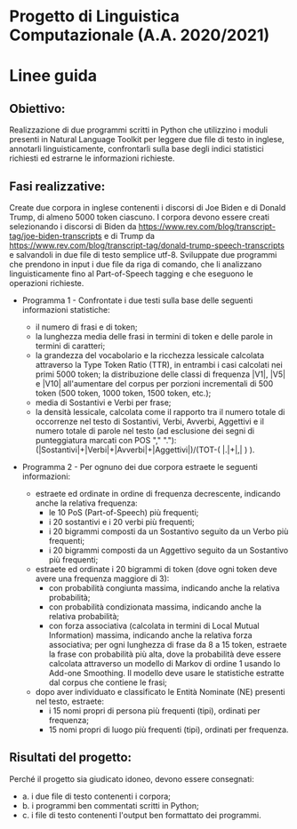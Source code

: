 # Progetto di Linguistica Computazionale (A.A. 2020/2021)
# Linee guida 

## Obiettivo:
Realizzazione di due programmi scritti in Python che utilizzino i moduli presenti in Natural Language Toolkit per leggere due file di testo in inglese, annotarli linguisticamente, confrontarli sulla base degli indici statistici richiesti ed estrarne le informazioni richieste.

## Fasi realizzative:
Create due corpora in inglese contenenti i discorsi di Joe Biden e di Donald Trump, di almeno 5000 token ciascuno. I corpora devono essere creati selezionando i discorsi di Biden da https://www.rev.com/blog/transcript-tag/joe-biden-transcripts e di Trump da https://www.rev.com/blog/transcript-tag/donald-trump-speech-transcripts e salvandoli in due file di testo semplice utf-8. Sviluppate due programmi che prendono in input i due file da riga di comando, che li analizzano linguisticamente fino al Part-of-Speech tagging e che eseguono le operazioni richieste.

- Programma 1 - Confrontate i due testi sulla base delle seguenti informazioni statistiche:
	- il numero di frasi e di token;
	- la lunghezza media delle frasi in termini di token e delle parole in termini di caratteri;
	- la grandezza del vocabolario e la ricchezza lessicale calcolata attraverso la Type Token Ratio (TTR), in entrambi i casi calcolati nei primi 5000 token; la distribuzione delle classi di frequenza |V1|, |V5| e |V10| all'aumentare del corpus per porzioni incrementali di 500 token (500 token, 1000 token, 1500 token, etc.);
	- media di Sostantivi e Verbi per frase;
	- la densità lessicale, calcolata come il rapporto tra il numero totale di occorrenze nel testo di Sostantivi, Verbi, Avverbi, Aggettivi e il numero totale di parole nel testo (ad esclusione dei segni di punteggiatura marcati con POS "," "."): (|Sostantivi|+|Verbi|+|Avverbi|+|Aggettivi|)/(TOT-( |.|+|,| ) ).

- Programma 2 - Per ognuno dei due corpora estraete le seguenti informazioni:
	- estraete ed ordinate in ordine di frequenza decrescente, indicando anche la relativa frequenza:
		- le 10 PoS (Part-of-Speech) più frequenti;
		- i 20 sostantivi e i 20 verbi più frequenti;
		- i 20 bigrammi composti da un Sostantivo seguito da un Verbo più frequenti;
		- i 20 bigrammi composti da un Aggettivo seguito da un Sostantivo più frequenti;
	- estraete ed ordinate i 20 bigrammi di token (dove ogni token deve avere una frequenza maggiore di 3):
		- con probabilità congiunta massima, indicando anche la relativa probabilità;
		- con probabilità condizionata massima, indicando anche la relativa probabilità;
		- con forza associativa (calcolata in termini di Local Mutual Information) massima, indicando anche la relativa forza associativa; per ogni lunghezza di frase da 8 a 15 token, estraete la frase con probabilità più alta, dove la probabilità deve essere calcolata attraverso un modello di Markov di ordine 1 usando lo Add-one Smoothing. Il modello deve usare le statistiche estratte dal corpus che contiene le frasi;
	- dopo aver individuato e classificato le Entità Nominate (NE) presenti nel testo, estraete:
		- i 15 nomi propri di persona più frequenti (tipi), ordinati per frequenza;
		- 15 nomi propri di luogo più frequenti (tipi), ordinati per frequenza.

## Risultati del progetto:
Perché il progetto sia giudicato idoneo, devono essere consegnati:
- a. i due file di testo contenenti i corpora;
- b. i programmi ben commentati scritti in Python;
- c. i file di testo contenenti l'output ben formattato dei programmi.
